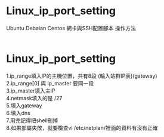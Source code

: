 # Linux_ip_port_setting
Ubuntu Debaian Centos 網卡與SSH配置腳本
操作方法
<br><br>

# Linux_ip_port_setting
1.ip_range填入IP的主機位置，共有8段  (輸入站群IP表)(gateway)<br>
2.ip_range[0] 與 ip_master  要同一段<br>
3.ip_master填入主IP<br>
4.netmask填入的是 /27<br>
5.填入gateway<br>
6.填入dns<br>
7.用完記得把shell刪掉<br>
8.如果部屬失敗，就要檢查vi /etc/netplan/裡面的資料有沒有正確<br>
<br>
